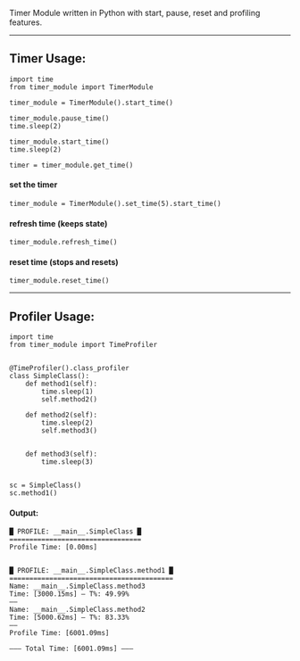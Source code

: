 Timer Module written in Python with start, pause, reset and profiling features.

___
## Timer Usage:
```
import time
from timer_module import TimerModule

timer_module = TimerModule().start_time()

timer_module.pause_time()
time.sleep(2)

timer_module.start_time()
time.sleep(2)

timer = timer_module.get_time()
```

#### set the timer
```
timer_module = TimerModule().set_time(5).start_time()
```

#### refresh time (keeps state)
```
timer_module.refresh_time()
```

#### reset time (stops and resets)
```
timer_module.reset_time()
```

___
## Profiler Usage:
```
import time
from timer_module import TimeProfiler


@TimeProfiler().class_profiler
class SimpleClass():
    def method1(self):
        time.sleep(1)
        self.method2()

    def method2(self):
        time.sleep(2)
        self.method3()


    def method3(self):
        time.sleep(3)


sc = SimpleClass()
sc.method1()
```

#### Output:
```
█ PROFILE: __main__.SimpleClass █
=================================
Profile Time: [0.00ms]


█ PROFILE: __main__.SimpleClass.method1 █
=========================================
Name: __main__.SimpleClass.method3
Time: [3000.15ms] — T%: 49.99%
——
Name: __main__.SimpleClass.method2
Time: [5000.62ms] — T%: 83.33%
——
Profile Time: [6001.09ms]

――― Total Time: [6001.09ms] ―――
```
